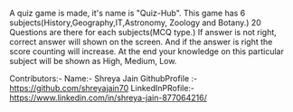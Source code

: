 A quiz game is made, it's name is "Quiz-Hub". 
This game has 6 subjects(History,Geography,IT,Astronomy, Zoology and Botany.) 
20 Questions are there for each subjects(MCQ type.) 
If answer is not right, correct answer will shown on the screen.
And if the answer is right the score counting will increase. 
At the end your knowledge on this particular subject will be shown as High, Medium, Low.

Contributors:- 
Name:- Shreya Jain
GithubProfile :- https://github.com/shreyajain70
LinkedInPRofile:- https://www.linkedin.com/in/shreya-jain-877064216/
